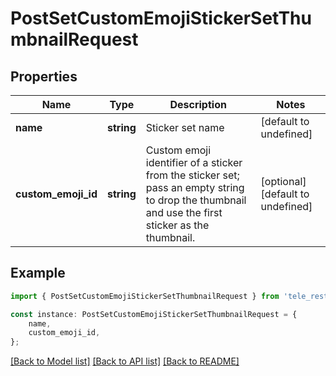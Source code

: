 # PostSetCustomEmojiStickerSetThumbnailRequest


## Properties

Name | Type | Description | Notes
------------ | ------------- | ------------- | -------------
**name** | **string** | Sticker set name | [default to undefined]
**custom_emoji_id** | **string** | Custom emoji identifier of a sticker from the sticker set; pass an empty string to drop the thumbnail and use the first sticker as the thumbnail. | [optional] [default to undefined]

## Example

```typescript
import { PostSetCustomEmojiStickerSetThumbnailRequest } from 'tele_rest';

const instance: PostSetCustomEmojiStickerSetThumbnailRequest = {
    name,
    custom_emoji_id,
};
```

[[Back to Model list]](../README.md#documentation-for-models) [[Back to API list]](../README.md#documentation-for-api-endpoints) [[Back to README]](../README.md)

